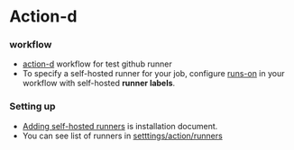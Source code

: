 # Action-d

### workflow
* [action-d](.github/workflow/action-d.yaml) workflow for test github runner
* To specify a self-hosted runner for your job, configure [runs-on](.github/workflows/action-d.yml#runs-on) in your workflow with self-hosted **runner labels**.


### Setting up
* [Adding self-hosted runners](https://docs.github.com/en/actions/hosting-your-own-runners/adding-self-hosted-runners) is installation document.
* You can see list of runners in [setttings/action/runners](../../settings/actions/runners)
